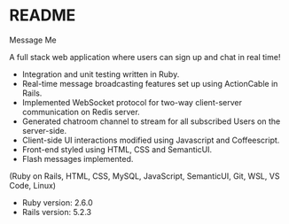 # README

Message Me

A full stack web application where users can sign up and chat in real time!

- Integration and unit testing written in Ruby.
- Real-time message broadcasting features set up using
ActionCable in Rails.
- Implemented WebSocket protocol for two-way client-server
communication on Redis server.
- Generated chatroom channel to stream for all subscribed Users on
the server-side.
- Client-side UI interactions modified using Javascript and
Coffeescript.
- Front-end styled using HTML, CSS and SemanticUI.
- Flash messages implemented.

(Ruby on Rails, HTML, CSS, MySQL, JavaScript, SemanticUI, Git, WSL, VS Code, Linux)

* Ruby version: 2.6.0
* Rails version: 5.2.3



